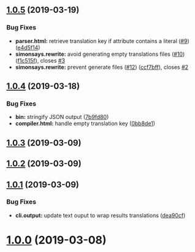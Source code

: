 ## [1.0.5](https://github.com/cbourgois/simonsays/compare/1.0.4...1.0.5) (2019-03-19)


### Bug Fixes

* **parser.html:** retrieve translation key if attribute contains a literal ([#9](https://github.com/cbourgois/simonsays/issues/9)) ([e4d5f14](https://github.com/cbourgois/simonsays/commit/e4d5f14))
* **simonsays.rewrite:** avoid generating empty translations files ([#10](https://github.com/cbourgois/simonsays/issues/10)) ([f1c515f](https://github.com/cbourgois/simonsays/commit/f1c515f)), closes [#3](https://github.com/cbourgois/simonsays/issues/3)
* **simonsays.rewrite:** prevent generate files ([#12](https://github.com/cbourgois/simonsays/issues/12)) ([ccf7bff](https://github.com/cbourgois/simonsays/commit/ccf7bff)), closes [#2](https://github.com/cbourgois/simonsays/issues/2)



## [1.0.4](https://github.com/cbourgois/simonsays/compare/v1.0.3...v1.0.4) (2019-03-18)


### Bug Fixes

* **bin:** stringify JSON output ([7b9fd80](https://github.com/cbourgois/simonsays/commit/7b9fd80))
* **compiler.html:** handle empty translation key ([0bb8de1](https://github.com/cbourgois/simonsays/commit/0bb8de1))



## [1.0.3](https://github.com/cbourgois/simonsays/compare/v1.0.2...v1.0.3) (2019-03-09)



## [1.0.2](https://github.com/cbourgois/simonsays/compare/v1.0.1...v1.0.2) (2019-03-09)



## [1.0.1](https://github.com/cbourgois/simonsays/compare/v1.0.0...v1.0.1) (2019-03-09)


### Bug Fixes

* **cli.output:** update text ouput to wrap results translations ([dea90cf](https://github.com/cbourgois/simonsays/commit/dea90cf))



# [1.0.0](https://github.com/cbourgois/simonsays/compare/1.0.0...v1.0.0) (2019-03-08)



